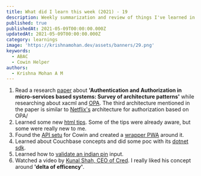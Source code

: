 ```yaml
---
title: What did I learn this week (2021) - 19
description: Weekly summarization and review of things I've learned in the second week of May 2021 
published: true
publishedAt: 2021-05-09T00:00:00.000Z
updatedAt: 2021-05-09T00:00:00.000Z
category: learnings
image: 'https://krishnamohan.dev/assets/banners/29.png'
keywords:    
  - ABAC
  - Cowin Helper
authors:
  - Krishna Mohan A M
---
```


1. Read a research [paper](https://arxiv.org/ftp/arxiv/papers/2009/2009.02114.pdf) about **'Authentication and Authorization in micro-services based systems: Survey of architecture patterns'** while researching about xacml and [OPA](https://www.openpolicyagent.org/). The third architecture mentioned in the paper is similar to [Netflix's](https://www.youtube.com/watch?v=R6tUNpRpdnY) architecture for authorization based on OPA/
2. Learned some new [html tips](https://markodenic.com/html-tips/). Some of the tips were already aware, but some were really new to me.
3. Found the [API setu](https://apisetu.gov.in/public/api/cowin#/) for Cowin and created a [wrapper PWA](https://cowin-helper.krishnamohan.dev/) around it.
4. Learned about Couchbase concepts and did some poc with its [dotnet sdk](https://docs.couchbase.com/dotnet-sdk/current/hello-world/overview.html).
5. Learned how to [validate an indian pin](https://stackoverflow.com/a/33865555/1520750) input.
6. Watched a video by [Kunal Shah, CEO of Cred](https://www.youtube.com/watch?v=4px19xzK7zI). I really liked his concept around **'delta of efficency'**.